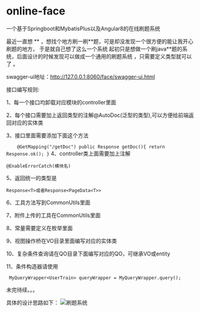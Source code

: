 # online-face
一个基于Springboot和MybatisPlus以及Angular8的在线刷题系统

 最近一直想 \** ，想找个地方刷一刷\**题，可是却没发现一个很方便的能让我开心刷题的地方，
于是就自己想了这么一个系统 起初只是想做一个刷java\**题的系统，后面设计的时候发现可以做成一个通用的刷题系统
，只需要定义类型就可以了 。

swagger-ui地址：http://127.0.0.1:8060/face/swagger-ui.html

接口编写规则:

1、每一个接口均卸载对应模块的controller里面

2、每个接口需要加上返回类型的注解@AutoDoc(泛型的类型),可以方便给前端返回对应的实体类

3、接口里面需要添加下面这个方法

`    
@GetMapping("/getDoc")
    public Response getDoc(){
        return Response.ok();
    }
`
4、controller类上面需要加上注解

`
@EnableErrorCatch(模块名)
`

5、返回统一的类型是

`
Response<T>或者Response<PageData<T>>
`

6、工具方法写到CommonUtils里面

7、附件上传的工具在CommonUtils里面

8、常量需要定义在枚举里面

9、视图操作桥在VO目录里面编写对应的实体类

10、复杂条件查询请在QO目录下面编写对应的QO，可继承VO或entity

11、条件构造器请使用

` MyQueryWrapper<UserTrain> queryWrapper = MyQueryWrapper.query();`

未完待续。。。

具体的设计思路如下：
![刷题系统](https://github.com/xyz0101/online-face/blob/master/src/main/resources/static/%E5%88%B7%E9%A2%98%E7%B3%BB%E7%BB%9F.png)

